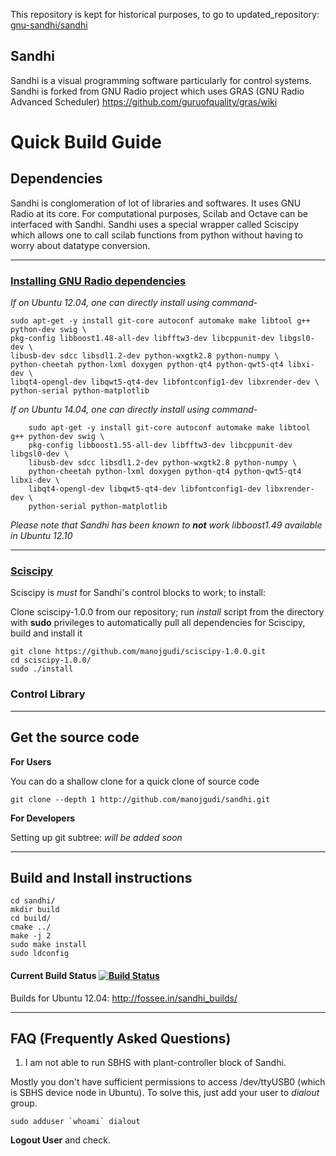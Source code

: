 This repository is kept for historical purposes, to go to updated_repository:  [gnu-sandhi/sandhi](https://github.com/gnu-sandhi/sandhi)



Sandhi
----

Sandhi is a visual programming software particularly for control systems. Sandhi is forked from GNU Radio project which uses GRAS (GNU Radio Advanced Scheduler) https://github.com/guruofquality/gras/wiki

# Quick Build Guide

## Dependencies
Sandhi is conglomeration of lot of libraries and softwares. It uses GNU Radio at its core. For computational purposes, Scilab and Octave can be interfaced with Sandhi. Sandhi uses a special wrapper called Sciscipy which allows one to call scilab functions from python without having to worry about datatype conversion.

---------------------------
### <a href='http://gnuradio.org/redmine/projects/gnuradio/wiki/UbuntuInstall#Install-the-Pre-Requisites'>Installing GNU Radio dependencies</a>

*If on Ubuntu 12.04, one can directly install using command*-


	sudo apt-get -y install git-core autoconf automake make libtool g++ python-dev swig \
	pkg-config libboost1.48-all-dev libfftw3-dev libcppunit-dev libgsl0-dev \
	libusb-dev sdcc libsdl1.2-dev python-wxgtk2.8 python-numpy \
	python-cheetah python-lxml doxygen python-qt4 python-qwt5-qt4 libxi-dev \
	libqt4-opengl-dev libqwt5-qt4-dev libfontconfig1-dev libxrender-dev \
	python-serial python-matplotlib

*If on Ubuntu 14.04, one can directly install using command*-

        sudo apt-get -y install git-core autoconf automake make libtool g++ python-dev swig \
        pkg-config libboost1.55-all-dev libfftw3-dev libcppunit-dev libgsl0-dev \
        libusb-dev sdcc libsdl1.2-dev python-wxgtk2.8 python-numpy \
        python-cheetah python-lxml doxygen python-qt4 python-qwt5-qt4 libxi-dev \
        libqt4-opengl-dev libqwt5-qt4-dev libfontconfig1-dev libxrender-dev \
        python-serial python-matplotlib


_Please note that Sandhi has been known to **not** work libboost1.49 available in Ubuntu 12.10_

-------------------------
### <a href='http://forge.scilab.org/index.php/p/sciscipy/'> Sciscipy </a>
Sciscipy is _must_ for Sandhi's control blocks to work; to install:

Clone sciscipy-1.0.0 from our repository; run _install_ script from the directory with **sudo** privileges to automatically pull all dependencies for Sciscipy, build and install it<br>

	git clone https://github.com/manojgudi/sciscipy-1.0.0.git
	cd sciscipy-1.0.0/
	sudo ./install

### Control Library

-------------------------------------------------------------------------
Get the source code
-------------------------------------------------------------------------

**For Users**

You can do a shallow clone for a quick clone of source code

```git clone --depth 1 http://github.com/manojgudi/sandhi.git ```


**For Developers**

Setting up git subtree:
_will be added soon_

------------------------------------------------------------------------
Build and Install instructions
------------------------------------------------------------------------

    cd sandhi/
    mkdir build
    cd build/
    cmake ../
    make -j 2
    sudo make install
    sudo ldconfig

#### Current Build Status  [![Build Status](https://travis-ci.org/manojgudi/sandhi.png)](https://travis-ci.org/manojgudi/sandhi)

Builds for Ubuntu 12.04:
http://fossee.in/sandhi_builds/


-------------------------------------------------------------------------
FAQ (Frequently Asked Questions)
--------------------------------------------------------------------------


1. I am not able to run SBHS with plant-controller block of Sandhi. <br>

Mostly you don't have sufficient permissions to access /dev/ttyUSB0 (which is SBHS device node in Ubuntu). To solve this, just add your user to _dialout_ group.

	sudo adduser `whoami` dialout
**Logout User** and check.
